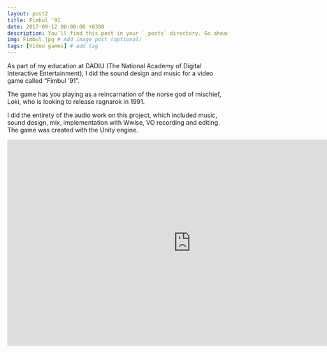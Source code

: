 ```yaml
---
layout: post2
title: Fimbul '91
date: 2017-09-12 00:00:00 +0300
description: You’ll find this post in your `_posts` directory. Go ahead and edit it and re-build the site to see your changes. # Add post description (optional)
img: Fimbul.jpg # Add image post (optional)
tags: [Video games] # add tag
---
```


As part of my education at DADIU (The National Academy of Digital Interactive Entertainment), I did the sound design and music for a video game called “Fimbul ’91”. 

The game has you playing as a reincarnation of the norse god of mischief, Loki, who is looking to release ragnarok in 1991.

I did the entirety of the audio work on this project, which included music, sound design, mix, implementation with Wwise, VO recording and editing. The game was created with the Unity engine.

<iframe src="https://player.vimeo.com/video/298598121" width="840" height="472.5" frameborder="0" webkitallowfullscreen mozallowfullscreen allowfullscreen></iframe>

